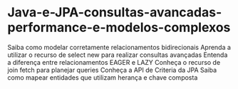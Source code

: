 # Java-e-JPA-consultas-avancadas-performance-e-modelos-complexos
 Saiba como modelar corretamente relacionamentos bidirecionais Aprenda a utilizar o recurso de select new para realizar consultas avançadas Entenda a diferença entre relacionamentos EAGER e LAZY Conheça o recurso de join fetch para planejar queries Conheça a API de Criteria da JPA Saiba como mapear entidades que utilizam herança e chave composta
